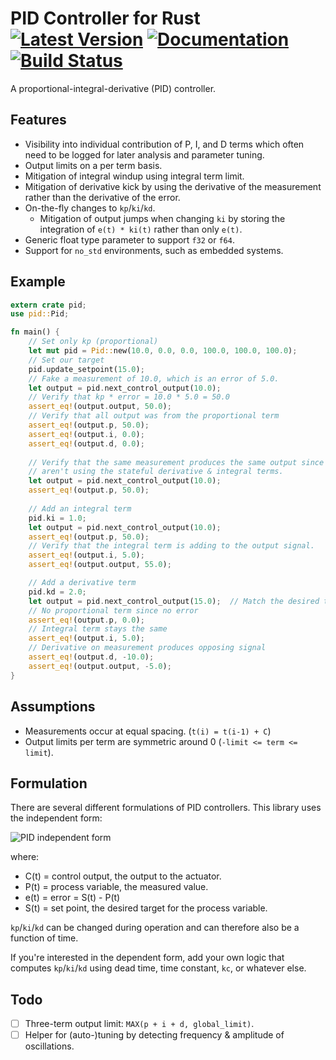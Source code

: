 # PID Controller for Rust [![Latest Version]][crates.io] [![Documentation]][docs.rs] [![Build Status]][travis] 

[Build Status]: https://api.travis-ci.org/braincore/pid-rs.svg?branch=master
[travis]: https://travis-ci.org/braincore/pid-rs
[Latest Version]: https://img.shields.io/crates/v/pid.svg
[crates.io]: https://crates.io/crates/pid
[Documentation]: https://docs.rs/pid/badge.svg
[docs.rs]: https://docs.rs/pid

A proportional-integral-derivative (PID) controller.

## Features

* Visibility into individual contribution of P, I, and D terms which often
  need to be logged for later analysis and parameter tuning.
* Output limits on a per term basis.
* Mitigation of integral windup using integral term limit.
* Mitigation of derivative kick by using the derivative of the measurement
  rather than the derivative of the error.
* On-the-fly changes to `kp`/`ki`/`kd`.
  * Mitigation of output jumps when changing `ki` by storing the integration of
    `e(t) * ki(t)` rather than only `e(t)`.
* Generic float type parameter to support `f32` or `f64`.
* Support for `no_std` environments, such as embedded systems.

## Example

```rust
extern crate pid;
use pid::Pid;

fn main() {
    // Set only kp (proportional)
    let mut pid = Pid::new(10.0, 0.0, 0.0, 100.0, 100.0, 100.0);
    // Set our target
    pid.update_setpoint(15.0);
    // Fake a measurement of 10.0, which is an error of 5.0.
    let output = pid.next_control_output(10.0);
    // Verify that kp * error = 10.0 * 5.0 = 50.0
    assert_eq!(output.output, 50.0);
    // Verify that all output was from the proportional term
    assert_eq!(output.p, 50.0);
    assert_eq!(output.i, 0.0);
    assert_eq!(output.d, 0.0);
    
    // Verify that the same measurement produces the same output since we
    // aren't using the stateful derivative & integral terms.
    let output = pid.next_control_output(10.0);
    assert_eq!(output.p, 50.0);
    
    // Add an integral term
    pid.ki = 1.0;
    let output = pid.next_control_output(10.0);
    assert_eq!(output.p, 50.0);
    // Verify that the integral term is adding to the output signal.
    assert_eq!(output.i, 5.0);
    assert_eq!(output.output, 55.0);

    // Add a derivative term
    pid.kd = 2.0;
    let output = pid.next_control_output(15.0);  // Match the desired target
    // No proportional term since no error
    assert_eq!(output.p, 0.0);
    // Integral term stays the same
    assert_eq!(output.i, 5.0);
    // Derivative on measurement produces opposing signal
    assert_eq!(output.d, -10.0);
    assert_eq!(output.output, -5.0);
}
```

## Assumptions

* Measurements occur at equal spacing. (`t(i) = t(i-1) + C`)
* Output limits per term are symmetric around 0 (`-limit <= term <= limit`).

## Formulation

There are several different formulations of PID controllers. This library
uses the independent form:

![PID independent form](
https://latex.codecogs.com/gif.latex?C(t)&space;=&space;&space;K_p&space;\cdot&space;e(t)&space;&plus;&space;K_i&space;\cdot&space;\int{e(t)dt}&space;-&space;K_d&space;\cdot&space;\frac{dP(t)}{dt})

where:
- C(t) = control output, the output to the actuator.
- P(t) = process variable, the measured value.
- e(t) = error = S(t) - P(t)
- S(t) = set point, the desired target for the process variable.

`kp`/`ki`/`kd` can be changed during operation and can therefore also be a
function of time.

If you're interested in the dependent form, add your own logic that computes
`kp`/`ki`/`kd` using dead time, time constant, `kc`, or whatever else.

## Todo

- [ ] Three-term output limit: `MAX(p + i + d, global_limit)`.
- [ ] Helper for (auto-)tuning by detecting frequency & amplitude of
      oscillations.

